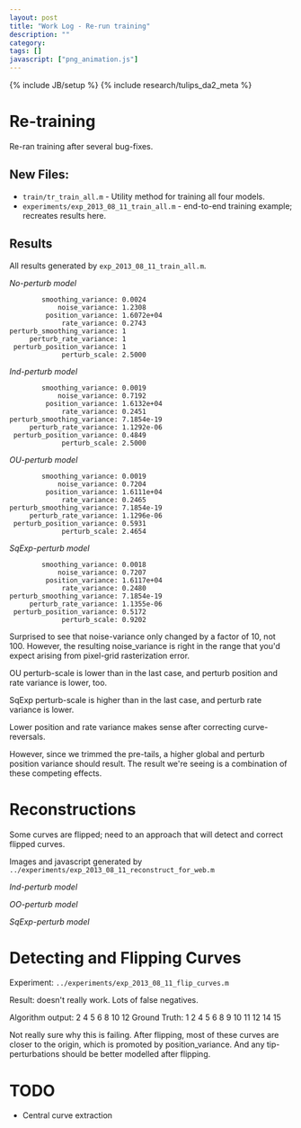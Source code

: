 ```yaml
---
layout: post
title: "Work Log - Re-run training"
description: ""
category: 
tags: []
javascript: ["png_animation.js"]
---
```

{% include JB/setup %}
{% include research/tulips_da2_meta %}

Re-training
============

Re-ran training after several bug-fixes.  

New Files:
-----------

* `train/tr_train_all.m`  - Utility method for training all four models.
* `experiments/exp_2013_08_11_train_all.m`  - end-to-end training example; recreates results here.

Results
----------

All results generated by `exp_2013_08_11_train_all.m`.

*No-perturb model*

            smoothing_variance: 0.0024
                noise_variance: 1.2308
             position_variance: 1.6072e+04
                 rate_variance: 0.2743
    perturb_smoothing_variance: 1
         perturb_rate_variance: 1
     perturb_position_variance: 1
                 perturb_scale: 2.5000


*Ind-perturb model*

            smoothing_variance: 0.0019
                noise_variance: 0.7192
             position_variance: 1.6132e+04
                 rate_variance: 0.2451
    perturb_smoothing_variance: 7.1854e-19
         perturb_rate_variance: 1.1292e-06
     perturb_position_variance: 0.4849
                 perturb_scale: 2.5000


*OU-perturb model*

            smoothing_variance: 0.0019
                noise_variance: 0.7204
             position_variance: 1.6111e+04
                 rate_variance: 0.2465
    perturb_smoothing_variance: 7.1854e-19
         perturb_rate_variance: 1.1296e-06
     perturb_position_variance: 0.5931
                 perturb_scale: 2.4654


*SqExp-perturb model*

            smoothing_variance: 0.0018
                noise_variance: 0.7207
             position_variance: 1.6117e+04
                 rate_variance: 0.2480
    perturb_smoothing_variance: 7.1854e-19
         perturb_rate_variance: 1.1355e-06
     perturb_position_variance: 0.5172
                 perturb_scale: 0.9202

Surprised to see that noise-variance only changed by a factor of 10, not 100.  However, the resulting noise_variance is right in the range that you'd expect arising from pixel-grid rasterization error.

OU perturb-scale is lower than in the last case, and perturb position and rate variance is lower, too.

SqExp perturb-scale is higher than in the last case, and perturb rate variance is lower.

Lower position and rate variance makes sense after correcting curve-reversals.

However, since we trimmed the pre-tails, a higher global and perturb position variance should result.  The result we're seeing is a combination of these competing effects.

Reconstructions
================

Some curves are flipped; need to an approach that will detect and correct flipped curves.

Images and javascript generated by `../experiments/exp_2013_08_11_reconstruct_for_web.m`

*Ind-perturb model*

<script>
$(function(){
    var urls = [
        "{{set.baseurl}}/img/2013-08-11-ind-model-1.png",
        "{{set.baseurl}}/img/2013-08-11-ind-model-2.png",
        "{{set.baseurl}}/img/2013-08-11-ind-model-3.png",
        "{{set.baseurl}}/img/2013-08-11-ind-model-4.png",
        "{{set.baseurl}}/img/2013-08-11-ind-model-5.png",
        "{{set.baseurl}}/img/2013-08-11-ind-model-6.png",
        "{{set.baseurl}}/img/2013-08-11-ind-model-7.png",
        "{{set.baseurl}}/img/2013-08-11-ind-model-8.png",
        "{{set.baseurl}}/img/2013-08-11-ind-model-9.png"
        ]

    construct_animation($("#ind-reconstruct-anim"), urls);
});
</script>
<div id="ind-reconstruct-anim" style="width:264px"> </div>

*OO-perturb model*

<script>
$(function(){
    var urls = [
        "{{set.baseurl}}/img/2013-08-11-ou-model-1.png",
        "{{set.baseurl}}/img/2013-08-11-ou-model-2.png",
        "{{set.baseurl}}/img/2013-08-11-ou-model-3.png",
        "{{set.baseurl}}/img/2013-08-11-ou-model-4.png",
        "{{set.baseurl}}/img/2013-08-11-ou-model-5.png",
        "{{set.baseurl}}/img/2013-08-11-ou-model-6.png",
        "{{set.baseurl}}/img/2013-08-11-ou-model-7.png",
        "{{set.baseurl}}/img/2013-08-11-ou-model-8.png",
        "{{set.baseurl}}/img/2013-08-11-ou-model-9.png"
        ]

    construct_animation($("#ou-reconstruct-anim"), urls);
});
</script>
<div id="ou-reconstruct-anim" style="width:264px"> </div>

*SqExp-perturb model*

<script>
$(function(){
    var urls = [
        "{{set.baseurl}}/img/2013-08-11-sqexp-model-1.png",
        "{{set.baseurl}}/img/2013-08-11-sqexp-model-2.png",
        "{{set.baseurl}}/img/2013-08-11-sqexp-model-3.png",
        "{{set.baseurl}}/img/2013-08-11-sqexp-model-4.png",
        "{{set.baseurl}}/img/2013-08-11-sqexp-model-5.png",
        "{{set.baseurl}}/img/2013-08-11-sqexp-model-6.png",
        "{{set.baseurl}}/img/2013-08-11-sqexp-model-7.png",
        "{{set.baseurl}}/img/2013-08-11-sqexp-model-8.png",
        "{{set.baseurl}}/img/2013-08-11-sqexp-model-9.png"
        ]

    construct_animation($("#sqexp-reconstruct-anim"), urls);
});
</script>
<div id="sqexp-reconstruct-anim" style="width:264px"> </div>

Detecting and Flipping Curves
============================

Experiment: `../experiments/exp_2013_08_11_flip_curves.m`

Result: doesn't really work.  Lots of false negatives.

Algorithm output: 2     4     5     6     8    10    12
Ground Truth: 1 2 4 5 6 8 9 10 11 12 14 15

Not really sure why this is failing.  After flipping, most of these curves are closer to the origin, which is promoted by position_variance.  And any tip-perturbations should be better modelled after flipping.

TODO
======

* Central curve extraction
